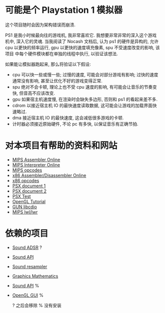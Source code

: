 # 可能是个 Playstation 1 模拟器

这个项目随时会因为架构错误而崩溃.

PS1 是我小时候最向往的游戏机, 我非常喜欢它. 我想要非常非常的深入这个游戏机中, 
深入它的灵魂. 当我阅读了 Nocash 文档后, 认为 ps1 的硬件是异构的, 允许 cpu
以更快的频率运行, gpu 以更快的速度填充像素, spu 不受速度改变的影响, 该项目
中每个硬件模块都在单独的线程中执行, 以验证该想法.


如果能让模拟器跑起来, 那么将验证以下假设:

* cpu 可以快一些或慢一些; 过慢的速度, 可能会对部分游戏有影响; 过快的速度通常没有影响, 甚至让优化不好的游戏变得正常.
* spu 绝对不会卡顿, 理论上也不受 cpu 速度的影响, 有可能会让音乐的节奏变快, 但音高不应该改变.
* gpu 如果宿主机速度慢, 在渲染时会缺失多边形, 否则和 ps1 的看起来差不多.
* cdrom 以接近宿主机 IO 的最快速度读取数据, 这可能会让游戏的加载界面快速略过.
* dma 接近宿主机 IO 的最快速度, 这会减低很多游戏的卡顿.
* 计时器必须接近原始硬件, 不论 pc 有多快, 以保证音乐有正确节拍.


# 对本项目有帮助的资料和网站

* [MIPS Assembler Online](http://www.kurtm.net/mipsasm/index.cgi)
* [MIPS Interpreter Online](https://dannyqiu.me/mips-interpreter/)
* [MIPS opcodes](https://opencores.org/projects/plasma/opcodes)
* [x86 Assembler/Disassembler Online](https://defuse.ca/online-x86-assembler.htm#disassembly)
* [x86 opcodes](http://www.mathemainzel.info/files/x86asmref.html)
* [PSX document 1](http://hitmen.c02.at/html/psx_docs.html)
* [PSX document 2](https://github.com/simias/psx-guide)
* [PSX Test](https://github.com/simias/psx-hardware-tests)
* [OpenGL Tutorial](http://www.opengl-tutorial.org/)
* [GUN libcdio](https://www.gnu.org/software/libcdio/libcdio.html)
* [MIPS lwl/lwr](https://stackoverflow.com/questions/57522055/what-do-the-mips-load-word-left-lwl-and-load-word-right-lwr-instructions-do)


# 依赖的项目

* [Sound ADSR](https://github.com/kylophone/libADSR) ?
* [Sound API](https://github.com/thestk/rtaudio)
* [Sound resampler](https://github.com/avaneev/r8brain-free-src)
* [Graphics Mathematics](http://eigen.tuxfamily.org/index.php?title=Main_Page)
* [Sound API](https://github.com/jarikomppa/soloud) %
* [OpenGL GUI](https://github.com/wjakob/nanogui) %

  ? 之后会移除
  % 没有安装